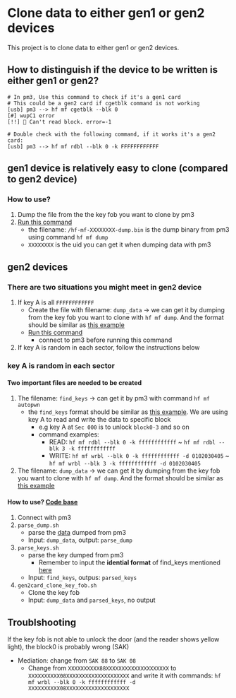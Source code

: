 # Clone data to either gen1 or gen2 devices 
This project is to clone data to either gen1 or gen2 devices.
## How to distinguish if the device to be written is either gen1 or gen2?
```
# In pm3, Use this command to check if it's a gen1 card
# This could be a gen2 card if cgetblk command is not working
[usb] pm3 --> hf mf cgetblk --blk 0
[#] wupC1 error
[!!] 🚨 Can't read block. error=-1

# Double check with the following command, if it works it's a gen2 card:
[usb] pm3 --> hf mf rdbl --blk 0 -k FFFFFFFFFFFF
```
## gen1 device is relatively easy to clone (compared to gen2 device)
### How to use?
1. Dump the file from the the key fob you want to clone by pm3
2. [Run this command](./gen1_card/clone_key.sh)
	- the filename: `/hf-mf-XXXXXXXX-dump.bin` is the dump binary from pm3 using command `hf mf dump`
	- `XXXXXXXX` is the uid you can get it when dumping data with pm3
## gen2 devices 
### There are two situations you might meet in gen2 device
1. If key A is all `FFFFFFFFFFFF`
	- Create the file with filename: `dump_data` -> we can get it by dumping from the key fob you want to clone with `hf mf dump`. And the format should be similar as [this example](./examples/dump_data.md)
	- [Run this command](./gen2_card/ring_with_all_key_A_FFFFFFFFFFFF/gen2card_clone.sh)
		- connect to pm3 before running this command 
2. If key A is random in each sector, follow the instructions below
### key A is random in each sector
#### Two important files are needed to be created
1. The filename: `find_keys` -> can get it by pm3 with command `hf mf autopwn`
	- the `find_keys` format should be similar as [this example](./examples/find_keys.md). We are using key A to read and write the data to specific block
		- e.g key A at `Sec 000` is to unlock `block0-3` and so on
		- command examples: 
			- READ: `hf mf rdbl --blk 0 -k ffffffffffff` ~ `hf mf rdbl --blk 3 -k ffffffffffff`
			- WRITE: `hf mf wrbl --blk 0 -k ffffffffffff -d 0102030405` ~ `hf mf wrbl --blk 3 -k ffffffffffff -d 0102030405`
2. The filename: `dump_data` -> we can get it by dumping from the key fob you want to clone with `hf mf dump`. And the format should be similar as [this example](./examples/dump_data.md)
#### How to use? [Code base](./gen2_card/ring_with_specific_key_A)
1. Connect with pm3
2. `parse_dump.sh`
	- parse the [data](./examples/dump_data.md) dumped from pm3 
	- Input: `dump_data`, output: `parse_dump`
3. `parse_keys.sh`
	- parse the key dumped from pm3
		- Remember to input the **idential format** of find_keys mentioned [here](./examples/find_keys.md) 
	- Input: `find_keys`, outpus: `parsed_keys`
4. `gen2card_clone_key_fob.sh`
	- Clone the key fob
	- Input: `dump_data` and `parsed_keys`, no output
## Troublshooting
If the key fob is not able to unlock the door (and the reader shows yellow light), the block0 is probably wrong (SAK)
- Mediation: change from `SAK 88` to `SAK 08`
	- Change from `XXXXXXXXXX88XXXXXXXXXXXXXXXXXXXX` to `XXXXXXXXXX08XXXXXXXXXXXXXXXXXXXX` and write it with commands: `hf mf wrbl --blk 0 -k ffffffffffff -d XXXXXXXXXX08XXXXXXXXXXXXXXXXXXXX` 

